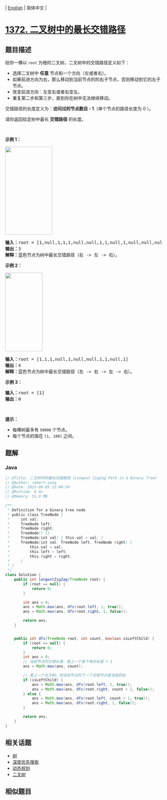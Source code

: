 
| [English](README_EN.md) | 简体中文 |

# [1372. 二叉树中的最长交错路径](https://leetcode.cn//problems/longest-zigzag-path-in-a-binary-tree/)

## 题目描述

<p>给你一棵以&nbsp;<code>root</code>&nbsp;为根的二叉树，二叉树中的交错路径定义如下：</p>

<ul>
	<li>选择二叉树中 <strong>任意</strong>&nbsp;节点和一个方向（左或者右）。</li>
	<li>如果前进方向为右，那么移动到当前节点的的右子节点，否则移动到它的左子节点。</li>
	<li>改变前进方向：左变右或者右变左。</li>
	<li>重复第二步和第三步，直到你在树中无法继续移动。</li>
</ul>

<p>交错路径的长度定义为：<strong>访问过的节点数目 - 1</strong>（单个节点的路径长度为 0 ）。</p>

<p>请你返回给定树中最长 <strong>交错路径</strong>&nbsp;的长度。</p>

<p>&nbsp;</p>

<p><strong>示例 1：</strong></p>

<p><strong><img alt="" src="https://assets.leetcode-cn.com/aliyun-lc-upload/uploads/2020/03/07/sample_1_1702.png" style="height: 283px; width: 151px;"></strong></p>

<pre><strong>输入：</strong>root = [1,null,1,1,1,null,null,1,1,null,1,null,null,null,1,null,1]
<strong>输出：</strong>3
<strong>解释：</strong>蓝色节点为树中最长交错路径（右 -&gt; 左 -&gt; 右）。
</pre>

<p><strong>示例 2：</strong></p>

<p><strong><img alt="" src="https://assets.leetcode-cn.com/aliyun-lc-upload/uploads/2020/03/07/sample_2_1702.png" style="height: 253px; width: 120px;"></strong></p>

<pre><strong>输入：</strong>root = [1,1,1,null,1,null,null,1,1,null,1]
<strong>输出：</strong>4
<strong>解释：</strong>蓝色节点为树中最长交错路径（左 -&gt; 右 -&gt; 左 -&gt; 右）。
</pre>

<p><strong>示例 3：</strong></p>

<pre><strong>输入：</strong>root = [1]
<strong>输出：</strong>0
</pre>

<p>&nbsp;</p>

<p><strong>提示：</strong></p>

<ul>
	<li>每棵树最多有&nbsp;<code>50000</code>&nbsp;个节点。</li>
	<li>每个节点的值在&nbsp;<code>[1, 100]</code> 之间。</li>
</ul>


## 题解


### Java

```Java
// @Title: 二叉树中的最长交错路径 (Longest ZigZag Path in a Binary Tree)
// @Author: robert.sunq
// @Date: 2023-09-05 22:48:54
// @Runtime: 6 ms
// @Memory: 51.9 MB

/**
 * Definition for a binary tree node.
 * public class TreeNode {
 *     int val;
 *     TreeNode left;
 *     TreeNode right;
 *     TreeNode() {}
 *     TreeNode(int val) { this.val = val; }
 *     TreeNode(int val, TreeNode left, TreeNode right) {
 *         this.val = val;
 *         this.left = left;
 *         this.right = right;
 *     }
 * }
 */
class Solution {
    public int longestZigZag(TreeNode root) {
        if (root == null) {
            return 0;
        }

        int ans = 0;
        ans = Math.max(ans, dfs(root.left, 1, true));
        ans = Math.max(ans, dfs(root.right, 1, false));

        return ans;
    }


    public int dfs(TreeNode root, int count, boolean isLeftChild) {
        if (root == null) {
            return 0;
        }
        int ans = 0;
        // 当前节点的交错长度，是上一个发下来的长度 + 1
        ans = Math.max(ans, count);

        // 是上一个左子树，则当前节点的下一个交错节点是当前的右
        if (isLeftChild) {
            ans = Math.max(ans, dfs(root.left, 1, true));
            ans = Math.max(ans, dfs(root.right, count + 1, false));
        } else {
            ans = Math.max(ans, dfs(root.left, count + 1, true));
            ans = Math.max(ans, dfs(root.right, 1, false));
        }

        return ans;
    }
}
```



## 相关话题

- [树](https://leetcode.cn//tag/tree)
- [深度优先搜索](https://leetcode.cn//tag/depth-first-search)
- [动态规划](https://leetcode.cn//tag/dynamic-programming)
- [二叉树](https://leetcode.cn//tag/binary-tree)

## 相似题目



